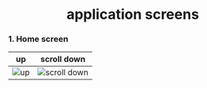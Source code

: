 

<h1 align="center" >
    application screens
</h1>

<h3>1. Home screen </h3>

| up | scroll down |
|-------|-------|
|![up](https://github.com/RAYANaouf/note_app/assets/120733474/2c63b13c-01c2-4fca-b176-1950c530a62a) |![scroll down](https://github.com/RAYANaouf/Daracademy/assets/120733474/ad7fb64e-6c23-463a-afe0-b7d181b51c3d) |


